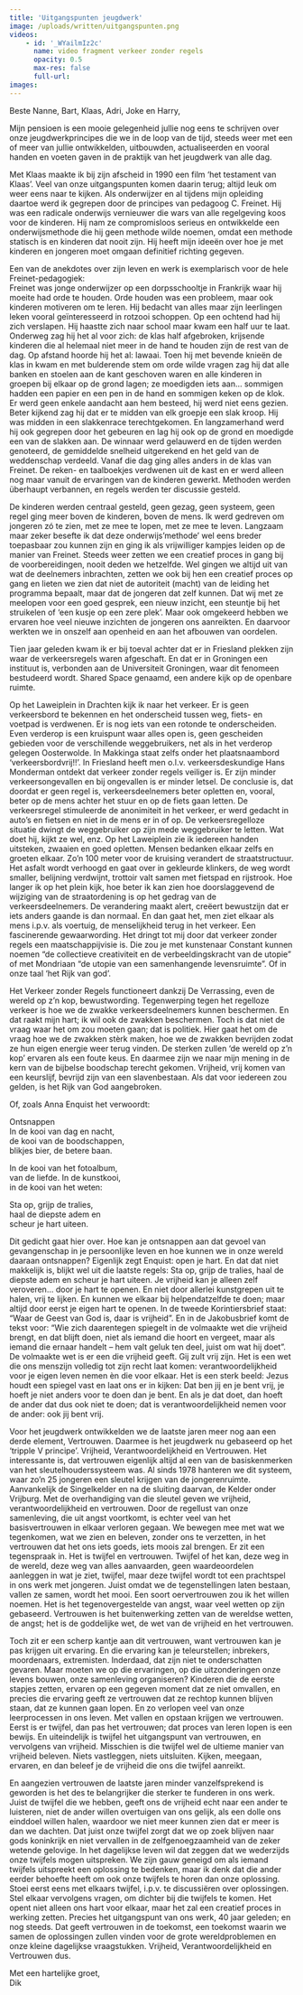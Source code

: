 ```yaml
---
title: 'Uitgangspunten jeugdwerk'
image: /uploads/written/uitgangspunten.png
videos:
    - id: '_WYailmIz2c'
      name: video fragment verkeer zonder regels
      opacity: 0.5
      max-res: false
      full-url: 
images:
---
```


Beste Nanne, Bart, Klaas, Adri, Joke en Harry,

Mijn pensioen is een mooie gelegenheid jullie nog eens te schrijven over onze jeugdwerkprincipes die we in de loop van de tijd, steeds weer met een of meer van jullie ontwikkelden, uitbouwden, actualiseerden en vooral handen en voeten gaven in de praktijk van het jeugdwerk van alle dag.

Met Klaas maakte ik bij zijn afscheid in 1990 een film ‘het testament van Klaas’. Veel van onze uitgangspunten komen daarin terug; altijd leuk om weer eens naar te kijken.
Als onderwijzer en al tijdens mijn opleiding daartoe werd ik gegrepen door de principes van pedagoog C. Freinet. Hij was een radicale onderwijs vernieuwer die wars van alle regelgeving koos voor de kinderen. Hij nam ze compromisloos serieus en ontwikkelde een onderwijsmethode die hij geen methode wilde noemen, omdat een methode statisch is en kinderen dat nooit zijn. Hij heeft mijn ideeën over hoe je met kinderen en jongeren moet omgaan definitief richting gegeven.

Een van de anekdotes over zijn leven en werk is exemplarisch voor de hele Freinet-pedagogiek: <br />
Freinet was jonge onderwijzer op een dorpsschooltje in Frankrijk waar hij moeite had orde te houden. Orde houden was een probleem, maar ook kinderen motiveren om te leren. Hij bedacht van alles maar zijn leerlingen leken vooral geïnteresseerd in rotzooi schoppen. Op een ochtend had hij zich verslapen. Hij haastte zich naar school maar kwam een half uur te laat. Onderweg zag hij het al voor zich: de klas half afgebroken, krijsende kinderen die al helemaal niet meer in de hand te houden zijn de rest van de dag. Op afstand hoorde hij het al: lawaai. Toen hij met bevende knieën de klas in kwam en met bulderende stem om orde wilde vragen zag hij dat alle banken en stoelen aan de kant geschoven waren en alle kinderen in groepen bij elkaar op de grond lagen; ze moedigden iets aan… sommigen hadden een papier en een pen in de hand en sommigen keken op de klok. Er werd geen enkele aandacht aan hem besteed, hij werd niet eens gezien. Beter kijkend zag hij dat er te midden van elk groepje een slak kroop. Hij was midden in een slakkenrace terechtgekomen.  En langzamerhand werd hij ook gegrepen door het gebeuren en lag hij ook op de grond en moedigde een van de slakken aan. De winnaar werd gelauwerd en de tijden werden genoteerd, de gemiddelde snelheid uitgerekend en het geld van de weddenschap verdeeld.  Vanaf die dag ging alles anders in de klas van Freinet. De reken- en taalboekjes verdwenen uit de kast en er werd alleen nog maar vanuit de ervaringen van de kinderen gewerkt. Methoden werden überhaupt verbannen, en regels werden ter discussie gesteld.

De kinderen werden centraal gesteld, geen gezag, geen systeem, geen regel ging meer boven de kinderen, boven de mens. Ik werd gedreven om jongeren zó te zien, met ze mee te lopen, met ze mee te leven. Langzaam maar zeker besefte ik dat deze onderwijs’methode’ wel eens breder toepasbaar zou kunnen zijn en ging ik als vrijwilliger kampjes leiden op de manier van Freinet. Steeds weer zetten we een creatief proces in gang bij de voorbereidingen, nooit deden we hetzelfde. Wel gingen we altijd uit van wat de deelnemers inbrachten, zetten we ook bij hen een creatief proces op gang en lieten we zien dat niet de autoriteit (macht) van de leiding het programma bepaalt, maar dat de jongeren dat zelf kunnen. Dat wij met ze meelopen voor een goed gesprek, een nieuw inzicht, een steuntje bij het struikelen of ‘een kusje op een zere plek’. Maar ook omgekeerd hebben we ervaren hoe veel nieuwe inzichten de jongeren ons aanreikten. En daarvoor werkten we in onszelf aan openheid en aan het afbouwen van oordelen.

Tien jaar geleden kwam ik er bij toeval achter dat er in Friesland plekken zijn waar de verkeersregels waren afgeschaft. En dat er in Groningen een instituut is, verbonden aan de Universiteit Groningen, waar dit fenomeen bestudeerd wordt. Shared Space genaamd, een andere kijk op de openbare ruimte.

Op het Laweiplein in Drachten kijk ik naar het verkeer. Er is geen verkeersbord te bekennen en het onderscheid tussen weg, fiets- en voetpad is verdwenen. Er is nog iets van een rotonde te onderscheiden. Even verderop is een kruispunt waar alles open is, geen gescheiden gebieden voor de verschillende weggebruikers, net als in het verderop gelegen Oosterwolde. In Makkinga staat zelfs onder het plaatsnaambord ‘verkeersbordvrij!!’. In Friesland heeft men o.l.v. verkeersdeskundige Hans Monderman ontdekt dat verkeer zonder regels veiliger is. Er zijn minder verkeersongevallen en bij ongevallen is er minder letsel. De conclusie is, dat doordat er geen regel is, verkeersdeelnemers beter opletten en, vooral, beter op de mens achter het stuur en op de fiets gaan letten. De verkeersregel stimuleerde de anonimiteit in het verkeer, er werd gedacht in auto’s en fietsen en niet in de mens er in of op. De verkeersregelloze situatie dwingt de weggebruiker op zijn mede weggebruiker te letten. Wat doet hij, kijkt ze wel, enz. Op het Laweiplein zie ik iedereen handen uitsteken, zwaaien en goed opletten. Mensen bedanken elkaar zelfs en groeten elkaar. Zo’n 100 meter voor de kruising verandert de straatstructuur. Het asfalt wordt verhoogd en gaat over in gekleurde klinkers, de weg wordt smaller, belijning verdwijnt, trottoir valt samen met fietspad en rijstrook. Hoe langer ik op het plein kijk, hoe beter ik kan zien hoe doorslaggevend de wijziging van de straatordening is op het gedrag van de verkeersdeelnemers. De verandering maakt alert, creëert bewustzijn dat er iets anders gaande is dan normaal. En dan gaat het, men ziet elkaar als mens i.p.v. als voertuig, de menselijkheid terug in het verkeer. Een fascinerende gewaarwording. Het dringt tot mij door dat verkeer zonder regels een maatschappijvisie is. Die zou je met kunstenaar Constant kunnen noemen “de collectieve creativiteit en de verbeeldingskracht van de utopie” of met Mondriaan “de utopie van een samenhangende levensruimte”. Of in onze taal ‘het Rijk van god’.

Het Verkeer zonder Regels functioneert dankzij De Verrassing, even de wereld op z’n kop, bewustwording. Tegenwerping tegen het regelloze verkeer is hoe we de zwakke verkeersdeelnemers kunnen beschermen. En dat raakt mijn hart; ik wil ook de zwakken beschermen. Toch is dat niet de vraag waar het om zou moeten gaan; dat is politiek. Hier gaat het om de vraag hoe we de zwakken stèrk maken, hoe we de zwakken bevrijden zodat ze hun eigen energie weer terug vinden. De sterken zullen ‘de wereld op z’n kop’ ervaren als een foute keus. En daarmee zijn we naar mijn mening in de kern van de bijbelse boodschap terecht gekomen. Vrijheid, vrij komen van een keurslijf, bevrijd zijn van een slavenbestaan. Als dat voor iedereen zou gelden, is het Rijk van God aangebroken.

Of, zoals Anna Enquist het verwoordt:

Ontsnappen<br />
In de kooi van dag en nacht,<br />
de kooi van de boodschappen,<br />
blikjes bier, de betere baan.

In de kooi van het fotoalbum,<br />
van de liefde. In de kunstkooi,<br />
in de kooi van het weten:

Sta op, grijp de tralies,<br />
haal de diepste adem en<br />
scheur je hart uiteen.

Dit gedicht gaat hier over. Hoe kan je ontsnappen aan dat gevoel van gevangenschap in je persoonlijke leven en hoe kunnen we in onze wereld daaraan ontsnappen? Eigenlijk zegt Enquist: open je hart. En dat dat niet makkelijk is, blijkt wel uit die laatste regels: Sta op, grijp de tralies, haal de diepste adem en scheur je hart uiteen. Je vrijheid kan je alleen zelf veroveren… door je hart te openen. En niet door allerlei kunstgrepen uit te halen, vrij te lijken. En kunnen we elkaar bij helpendatzelfde te doen; maar altijd door eerst je eigen hart te openen. In de tweede Korintiersbrief staat: “Waar de Geest van God is, daar is vrijheid”. En in de Jakobusbrief komt de tekst voor: “Wie zich daarentegen spiegelt in de volmaakte wet die vrijheid brengt, en dat blijft doen, niet als iemand die hoort en vergeet, maar als iemand die ernaar handelt – hem valt geluk ten deel, juist om wat hij doet”. De volmaakte wet is er een die vrijheid geeft. Gij zult vrij zijn. Het is een wet die ons menszijn volledig tot zijn recht laat komen: verantwoordelijkheid voor je eigen leven nemen èn die voor elkaar. Het is een sterk beeld: Jezus houdt een spiegel vast en laat ons er in kijken: Dat ben jij en je bent vrij, je hoeft je niet anders voor te doen dan je bent. En als je dat doet, dan hoeft de ander dat dus ook niet te doen; dat is verantwoordelijkheid nemen voor de ander: ook jij bent vrij. 

Voor het jeugdwerk ontwikkelden we de laatste jaren meer nog aan een derde element, Vertrouwen. Daarmee is het jeugdwerk nu gebaseerd op het ‘tripple V principe’. Vrijheid, Verantwoordelijkheid en Vertrouwen. Het interessante is, dat vertrouwen eigenlijk altijd al een van de basiskenmerken van het sleutelhouderssysteem was. Al sinds 1978 hanteren we dit systeem, waar zo’n 25 jongeren een sleutel krijgen van de jongerenruimte. Aanvankelijk de Singelkelder en na de sluiting daarvan, de Kelder onder Vrijburg. Met de overhandiging van die sleutel geven we vrijheid, verantwoordelijkheid en vertrouwen. Door de regellust van onze samenleving, die uit angst voortkomt, is echter veel van het basisvertrouwen in elkaar verloren gegaan. We bewegen mee met wat we tegenkomen, wat we zien en beleven, zonder ons te verzetten, in het vertrouwen dat het ons iets goeds, iets moois zal brengen. Er zit een tegenspraak in. Het is twijfel en vertrouwen. Twijfel of het kan, deze weg in de wereld, deze weg van alles aanvaarden, geen waardeoordelen aanleggen in wat je ziet, twijfel, maar deze twijfel wordt tot een prachtspel in ons werk met jongeren. Juist omdat we de tegenstellingen laten bestaan, vallen ze samen, wordt het mooi. Een soort oervertrouwen zou ik het willen noemen. Het is het tegenovergestelde van angst, waar veel wetten op zijn gebaseerd. Vertrouwen is het buitenwerking zetten van de wereldse wetten, de angst; het is de goddelijke wet, de wet van de vrijheid en het vertrouwen.

Toch zit er een scherp kantje aan dit vertrouwen, want vertrouwen kan je pas krijgen uit ervaring. En die ervaring kan je teleurstellen; inbrekers, moordenaars, extremisten. Inderdaad, dat zijn niet te onderschatten gevaren. Maar moeten we op die ervaringen, op die uitzonderingen onze levens bouwen, onze samenleving organiseren? Kinderen die de eerste stapjes zetten, ervaren op een gegeven moment dat ze niet omvallen, en precies die ervaring geeft ze vertrouwen dat ze rechtop kunnen blijven staan, dat ze kunnen gaan lopen. En zo verlopen veel van onze leerprocessen in ons leven. Met vallen en opstaan krijgen we vertrouwen. Eerst is er twijfel, dan pas het vertrouwen; dat proces van leren lopen is een bewijs. En uiteindelijk is twijfel het uitgangspunt van vertrouwen, en vervolgens van vrijheid. Misschien is die twijfel wel de ultieme manier van vrijheid beleven. Niets vastleggen, niets uitsluiten. Kijken, meegaan, ervaren, en dan beleef je de vrijheid die ons die twijfel aanreikt.

En aangezien vertrouwen de laatste jaren minder vanzelfsprekend is geworden is het des te belangrijker die sterker te funderen in ons werk. Juist de twijfel die we hebben, geeft ons de vrijheid  echt naar een ander te luisteren, niet de ander willen overtuigen van ons gelijk, als een dolle ons einddoel willen halen, waardoor we niet meer kunnen zien dat er meer is dan we dachten. Dat juist onze twijfel zorgt dat we op zoek blijven naar gods koninkrijk en niet vervallen in de zelfgenoegzaamheid van de zeker wetende gelovige. In het dagelijkse leven wil dat zeggen dat we wederzijds onze twijfels mogen uitspreken. We zijn gauw geneigd om als iemand twijfels uitspreekt een oplossing te bedenken, maar ik denk dat die ander eerder behoefte heeft om ook onze twijfels te horen dan onze oplossing. Stoei eerst eens met elkaars twijfel, i.p.v. te discussiëren over oplossingen. Stel elkaar vervolgens vragen, om dichter bij die twijfels te komen. Het opent niet alleen ons hart voor elkaar, maar het zal een creatief proces in werking zetten. Precies het uitgangspunt van ons werk, 40 jaar geleden; en nog steeds. Dat geeft vertrouwen in de toekomst, een toekomst waarin we samen de oplossingen zullen vinden voor de grote wereldproblemen en onze kleine dagelijkse vraagstukken. Vrijheid, Verantwoordelijkheid en Vertrouwen dus.

Met een hartelijke groet,<br />
Dik